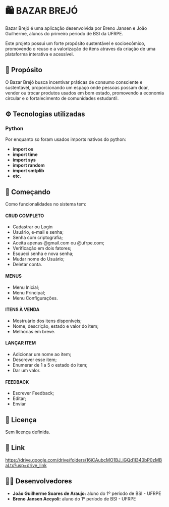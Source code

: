 # 🛍️ BAZAR BREJÓ

Bazar Brejó é uma aplicação desenvolvida por Breno Jansen e João Guilherme, alunos do primeiro periodo de BSI da UFRPE.

Este projeto possui um forte propósito sustentável e socioecômico, promovendo o reuso e a valorização de itens atraves da criação de uma plataforma interativa e acessível.

## 🎯 Propósito
O Bazar Brejó busca incentivar práticas de consumo consciente e sustentável, proporcionando um espaço onde pessoas possam doar, vender ou trocar produtos usados em bom estado, promovendo a economia circular e o fortalecimento de comunidades estudantil.

## ⚙️ Tecnologias utilizadas
### **Python** 
Por enquanto so foram usados imports nativos do python: 
- **import os** 
- **import time** 
- **import sys** 
- **import random** 
- **import smtplib** 
- **etc.**
## 🚀 Começando
Como funcionalidades no sistema tem:
#### **CRUD COMPLETO**
- Cadastrar ou Login
- Usuário, e-mail e senha;
- Senha com criptografia;
- Aceita apenas @gmail.com ou @ufrpe.com;
- Verificação em dois fatores;
- Esqueci senha e nova senha;
- Mudar nome do Usuário;
- Deletar conta.
#### **MENUS**
- Menu Inicial;
- Menu Principal;
- Menu Configurações.
#### **ITENS À VENDA**
- Mostruário dos itens disponíveis;
- Nome, descrição, estado e valor do item;
- Melhorias em breve.
#### **LANÇAR ITEM**
- Adicionar um nome ao item;
- Descrever esse item;
- Enumerar de 1 a 5 o estado do item;
- Dar um valor.
#### **FEEDBACK**
- Escrever Feedback;
- Editar;
- Enviar
## 📄 Licença

Sem licença definida.

## 📎 **Link**
https://drive.google.com/drive/folders/16iCAubcMO1BJ_iGQd1I340bP0zMBaLtx?usp=drive_link

## 👨‍💻 Desenvolvedores 
 - **João Guilherme Soares de Araujo:** aluno do 1º período de BSI - UFRPE
 - **Breno Jansen Accyoli:** aluno do 1º período de BSI - UFRPE
